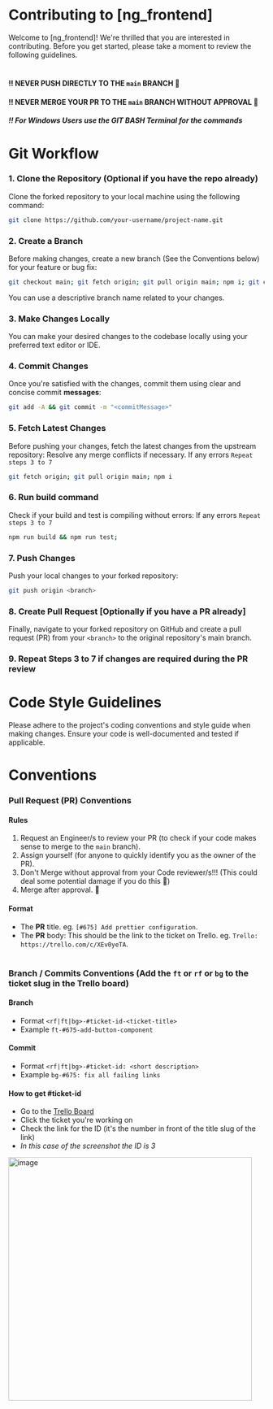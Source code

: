 # Contributing to [ng_frontend]

Welcome to [ng_frontend]! We're thrilled that you are interested in contributing. Before you get started, please take a moment to review the following guidelines.

#

#### !! NEVER PUSH DIRECTLY TO THE `main` BRANCH 🚨
#### !! NEVER MERGE YOUR PR TO THE `main` BRANCH WITHOUT APPROVAL 🚨
##### !! For Windows Users use the GIT BASH Terminal for the commands

#

# Git Workflow

### 1. Clone the Repository (Optional if you have the repo already)

Clone the forked repository to your local machine using the following command:

```bash
git clone https://github.com/your-username/project-name.git
```

### 2. Create a Branch

Before making changes, create a new branch (See the Conventions below) for your feature or bug fix:

```bash
git checkout main; git fetch origin; git pull origin main; npm i; git checkout -b <branch>
```

You can use a descriptive branch name related to your changes.

### 3. Make Changes Locally

You can make your desired changes to the codebase locally using your preferred text editor or IDE.

### 4. Commit Changes

Once you're satisfied with the changes, commit them using clear and concise commit **messages**:

```bash
git add -A && git commit -m "<commitMessage>"
```

### 5. Fetch Latest Changes

Before pushing your changes, fetch the latest changes from the upstream repository:
Resolve any merge conflicts if necessary. If any errors `Repeat steps 3 to 7`
```bash
git fetch origin; git pull origin main; npm i
```
### 6. Run build command

Check if your build and test is compiling without errors: If any errors `Repeat steps 3 to 7`

```bash
npm run build && npm run test;
```

### 7. Push Changes

Push your local changes to your forked repository:

```bash
git push origin <branch>
```

### 8. Create Pull Request [Optionally if you have a PR already]

Finally, navigate to your forked repository on GitHub and create a pull request (PR) from your `<branch>` to the original repository's main branch.

### 9. Repeat Steps 3 to 7 if changes are required during the PR review

#

# Code Style Guidelines

Please adhere to the project's coding conventions and style guide when making changes. Ensure your code is well-documented and tested if applicable.

#

# Conventions

### Pull Request (**PR**) Conventions
#### Rules

1. Request an Engineer/s to review your PR (to check if your code makes sense to merge to the `main` branch).
2. Assign yourself (for anyone to quickly identify you as the owner of the PR).
3. Don't Merge without approval from your Code reviewer/s!!! (This could deal some potential damage if you do this 🥴)
4. Merge after approval. 🚢

#### Format

- The **PR** title. eg. `[#675] Add prettier configuration`.
- The **PR** body: This should be the link to the ticket on Trello. eg. `Trello: https://trello.com/c/XEv0yeTA`.

#

### Branch / Commits Conventions (Add the `ft` or `rf` or `bg` to the ticket slug in the Trello board)
#### Branch

- Format `<rf|ft|bg>-#ticket-id-<ticket-title>`
- Example `ft-#675-add-button-component`

#### Commit

- Format `<rf|ft|bg>-#ticket-id: <short description>`
- Example `bg-#675: fix all failing links`


#### How to get #ticket-id
- Go to the [Trello Board](https://trello.com/b/zenzRPKU/ngplatform)
- Click the ticket you're working on
- Check the link for the ID (it's the number in front of the title slug of the link)
- _In this case of the screenshot the ID is 3_
<img width="479" alt="image" src="https://github.com/gloxadacademy/ng_frontend/assets/102979724/a5e7b03b-e791-4272-99f1-2363160c64e0">


